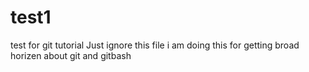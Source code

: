 # test1
test for git tutorial
Just ignore this file i am doing this for getting broad horizen about git and gitbash
